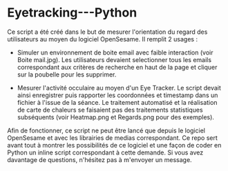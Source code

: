 # Eyetracking---Python

Ce script a été créé dans le but de mesurer l'orientation du regard des utilisateurs au moyen du logiciel OpenSesame. Il remplit 2 usages : 

- Simuler un environnement de boite email avec faible interaction (voir Boite mail.jpg). Les utilisateurs devaient selectionner tous les emails correspondant aux critères de recherche en haut de la page et cliquer sur la poubelle pour les supprimer.

- Mesurer l'activité occulaire au moyen d'un Eye Tracker. Le script devait ainsi enregistrer puis rapporter les coordonnées et timestamp dans un fichier à l'issue de la séance. Le traitement automatisé et la réalisation de carte de chaleurs se faisaient pas des traitements statistiques subséquents (voir Heatmap.png et Regards.png pour des exemples). 

Afin de fonctionner, ce script ne peut être lancé que depuis le logiciel OpenSesame et avec les librairies de medias correspondant. Ce repo sert avant tout à montrer les possibilités de ce logiciel et une façon de coder en Python un inline script correspondant à cette demande. Si vous avez davantage de questions, n'hésitez pas à m'envoyer un message.
